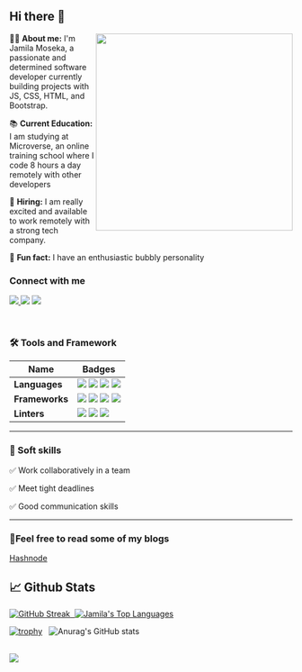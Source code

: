  ## Hi there 👋

<img src="https://raw.githubusercontent.com/MicaelliMedeiros/micaellimedeiros/master/image/computer-illustration.png" min-width="380px" max-width="400px" width="350px" align="right">

👩‍💻 <b>About me:</b> I'm Jamila Moseka, a passionate and determined software developer currently building projects with JS, CSS, HTML, and Bootstrap. 

📚 <b>Current Education:</b> I am studying at Microverse, an online training school where I code 8 hours a day remotely with other developers 

💼 <b>Hiring:</b> I am really excited and available to work remotely with a strong tech company.

🎈 <b>Fun fact:</b>  I have an enthusiastic bubbly personality


### Connect with me

 <a href="jamylam3@gmail.com"> <img src="https://img.shields.io/badge/Gmail-D14836?style=for-the-badge&logo=gmail&logoColor=white" /> </a> 
 <a href="https://www.linkedin.com/in/jamila-moseka/"><img src="https://img.shields.io/badge/LinkedIn-0077B5?style=for-the-badge&logo=linkedin&logoColor=white" /></a>
<a href="twitter"><img src="https://img.shields.io/badge/Twitter-1DA1F2?style=for-the-badge&logo=twitter&logoColor=white" /></a>

<!-- TOOLS AND FRAMEWORKS -->
<br>

### 🛠 Tools and Framework

Name | Badges
--- | --- 
**Languages**  |  <img src="https://img.shields.io/badge/JavaScript-323330?style=for-the-badge&logo=javascript&logoColor=F7DF1E" /> <img src="https://img.shields.io/badge/CSS3-1572B6?style=for-the-badge&logo=css3&logoColor=white" /> <img src="https://img.shields.io/badge/Sass-CC6699?style=for-the-badge&logo=sass&logoColor=white" /> <img src="https://img.shields.io/badge/HTML5-E34F26?style=for-the-badge&logo=html5&logoColor=white" />
**Frameworks** | <img src="https://img.shields.io/badge/Bootstrap-563D7C?style=for-the-badge&logo=bootstrap&logoColor=white" /> <img src="https://img.shields.io/badge/React-20232A?style=for-the-badge&logo=react&logoColor=61DAFB" /> <img src="https://img.shields.io/badge/Ruby_on_Rails-CC0000?style=for-the-badge&logo=ruby-on-rails&logoColor=white" /> <img src="https://img.shields.io/badge/Webpack-8DD6F9?style=for-the-badge&logo=Webpack&logoColor=white" /> 
**Linters**  | <img src="https://img.shields.io/badge/eslint-3A33D1?style=for-the-badge&logo=eslint&logoColor=white" /> <img src="https://img.shields.io/badge/stylelint-000?style=for-the-badge&logo=stylelint&logoColor=white" /> <img src="https://img.shields.io/badge/prettier-1A2C34?style=for-the-badge&logo=prettier&logoColor=F7BA3E" />
</p>

<hr>

### 👔 Soft skills

✅ Work collaboratively in a team

✅ Meet tight deadlines

✅ Good communication skills

<hr>

### 📘Feel free to read some of my blogs
<a href="https://mila.hashnode.dev">Hashnode </a>

<!-- 
<hr>
<h4> Connect with me: </h4>
<p align="left">
 
<a href = "https://www.linkedin.com/in/jamila-moseka-2295861a4/"><img src="linkedin (3).png"/></a>  &nbsp; <a href = "https://twitter.com/milamoseka"><img src="twitter (2).png"/></a>
</p>


<!-- BLOG-POST-LIST:END -->

## 📈 Github Stats
  
[![GitHub Streak](https://github-readme-streak-stats.herokuapp.com/?user=jmoseka&theme=omni)](https://git.io/streak-stats)<a href="https://github.com/SubhamRaoniar28/github-readme-stats"> &nbsp;<img alt="Jamila's Top Languages" src="https://github-readme-stats.vercel.app/api/top-langs/?username=jmoseka&langs_count=8&count_private=true&layout=compact&theme=omni&hide_border=true&bg_color=0D1117" /></a>

[![trophy](https://github-profile-trophy.vercel.app/?username=jmoseka&row=2&column=3&margin-w=7&margin-h=10&theme=radical)](https://github.com/ryo-ma/github-profile-trophy) &nbsp; ![Anurag's GitHub stats](https://github-readme-stats.vercel.app/api?username=jmoseka&theme=omni&show_icons=true) 

  <br/>
 
 <a href="https://github.com/Meghna-DAS/github-profile-views-counter">
    <img src="https://komarev.com/ghpvc/?username=jmoseka">
</a>


<!--
**jmoseka/jmoseka** is a ✨ _special_ ✨ repository because its `README.md` (this file) appears on your GitHub profile.

Here are some ideas to get you started:

- 🔭 I’m currently working on C projects
- 🌱 I’m currently learning C programming language
- 👯 I’m looking to collaborate on C programming, CSS and html
- 🤔 I’m looking for help with C programming language, Python, Front End Development Technologies
- 💬 Ask me about C programming
- 📫 How to reach me: ...
- 😄 Pronouns: ...
- ⚡ Fun fact: ...
-->
